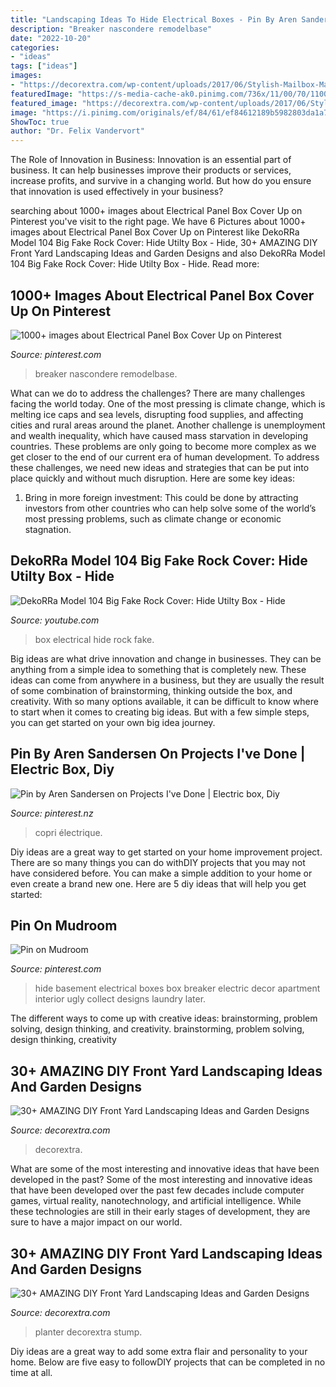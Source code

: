 ```yaml
---
title: "Landscaping Ideas To Hide Electrical Boxes - Pin By Aren Sandersen On Projects I&#039;ve Done"
description: "Breaker nascondere remodelbase"
date: "2022-10-20"
categories:
- "ideas"
tags: ["ideas"]
images:
- "https://decorextra.com/wp-content/uploads/2017/06/Stylish-Mailbox-Makeover-Front-Yard-Landscaping-Ideas-and-projects.jpg"
featuredImage: "https://s-media-cache-ak0.pinimg.com/736x/11/00/70/110070ffac688012a7dec11c0aaea3ac.jpg"
featured_image: "https://decorextra.com/wp-content/uploads/2017/06/Stylish-Mailbox-Makeover-Front-Yard-Landscaping-Ideas-and-projects.jpg"
image: "https://i.pinimg.com/originals/ef/84/61/ef84612189b5982803da1a775e6130f1.jpg"
ShowToc: true
author: "Dr. Felix Vandervort"
---
```



The Role of Innovation in Business:
Innovation is an essential part of business. It can help businesses improve their products or services, increase profits, and survive in a changing world. But how do you ensure that innovation is used effectively in your business?

	

		
searching about 1000+ images about Electrical Panel Box Cover Up on Pinterest you've visit to the right page. We have 6 Pictures about 1000+ images about Electrical Panel Box Cover Up on Pinterest like DekoRRa Model 104 Big Fake Rock Cover: Hide Utilty Box - Hide, 30+ AMAZING DIY Front Yard Landscaping Ideas and Garden Designs and also DekoRRa Model 104 Big Fake Rock Cover: Hide Utilty Box - Hide. Read more:
		
    
## 1000+ Images About Electrical Panel Box Cover Up On Pinterest

<img loading=lazy src="https://s-media-cache-ak0.pinimg.com/736x/11/00/70/110070ffac688012a7dec11c0aaea3ac.jpg" onerror="this.onerror=null;this.src='https://tse1.mm.bing.net/th?id=OIP.2LFgjBz6k3zDPwP4-WcbSgHaJ3&amp;pid=15.1';" alt="1000+ images about Electrical Panel Box Cover Up on Pinterest">

_Source: pinterest.com_

>breaker nascondere remodelbase. 

	

What can we do to address the challenges?
There are many challenges facing the world today. One of the most pressing is climate change, which is melting ice caps and sea levels, disrupting food supplies, and affecting cities and rural areas around the planet. Another challenge is unemployment and wealth inequality, which have caused mass starvation in developing countries. 
These problems are only going to become more complex as we get closer to the end of our current era of human development. To address these challenges, we need new ideas and strategies that can be put into place quickly and without much disruption. Here are some key ideas: 

1) Bring in more foreign investment: This could be done by attracting investors from other countries who can help solve some of the world’s most pressing problems, such as climate change or economic stagnation.

    
## DekoRRa Model 104 Big Fake Rock Cover: Hide Utilty Box - Hide

<img loading=lazy src="https://i.ytimg.com/vi/2_Ke0PaknD0/maxresdefault.jpg" onerror="this.onerror=null;this.src='https://tse3.mm.bing.net/th?id=OIP.2BszGe_fqI2_Wf1aAoa3pAHaEK&amp;pid=15.1';" alt="DekoRRa Model 104 Big Fake Rock Cover: Hide Utilty Box - Hide">

_Source: youtube.com_

>box electrical hide rock fake. 

	

Big ideas are what drive innovation and change in businesses. They can be anything from a simple idea to something that is completely new. These ideas can come from anywhere in a business, but they are usually the result of some combination of brainstorming, thinking outside the box, and creativity. With so many options available, it can be difficult to know where to start when it comes to creating big ideas. But with a few simple steps, you can get started on your own big idea journey.

    
## Pin By Aren Sandersen On Projects I&#039;ve Done | Electric Box, Diy

<img loading=lazy src="https://i.pinimg.com/originals/ef/84/61/ef84612189b5982803da1a775e6130f1.jpg" onerror="this.onerror=null;this.src='https://tse2.mm.bing.net/th?id=OIP.rTbV_5LqHnVlGHfZzxF_zAHaJ4&amp;pid=15.1';" alt="Pin by Aren Sandersen on Projects I&#039;ve Done | Electric box, Diy">

_Source: pinterest.nz_

>copri électrique. 

	

Diy ideas are a great way to get started on your home improvement project. There are so many things you can do withDIY projects that you may not have considered before. You can make a simple addition to your home or even create a brand new one. Here are 5 diy ideas that will help you get started:

    
## Pin On Mudroom

<img loading=lazy src="https://i.pinimg.com/736x/6e/ba/0d/6eba0d2c8cad5713e2a52486a15ad4a8--basement-gym-basement-laundry.jpg" onerror="this.onerror=null;this.src='https://tse1.mm.bing.net/th?id=OIP.pBPz-7yDUTX8t5VoLEBAXQHaJ4&amp;pid=15.1';" alt="Pin on Mudroom">

_Source: pinterest.com_

>hide basement electrical boxes box breaker electric decor apartment interior ugly collect designs laundry later. 

	

The different ways to come up with creative ideas: brainstorming, problem solving, design thinking, and creativity.
brainstorming, problem solving, design thinking, creativity

    
## 30+ AMAZING DIY Front Yard Landscaping Ideas And Garden Designs

<img loading=lazy src="https://decorextra.com/wp-content/uploads/2017/06/Stylish-Mailbox-Makeover-Front-Yard-Landscaping-Ideas-and-projects.jpg" onerror="this.onerror=null;this.src='https://tse1.mm.bing.net/th?id=OIP.OF8JRkYdwN7xpWZq7TyRlQHaLP&amp;pid=15.1';" alt="30+ AMAZING DIY Front Yard Landscaping Ideas and Garden Designs">

_Source: decorextra.com_

>decorextra. 

	

What are some of the most interesting and innovative ideas that have been developed in the past?
Some of the most interesting and innovative ideas that have been developed over the past few decades include computer games, virtual reality, nanotechnology, and artificial intelligence. While these technologies are still in their early stages of development, they are sure to have a major impact on our world.

    
## 30+ AMAZING DIY Front Yard Landscaping Ideas And Garden Designs

<img loading=lazy src="https://decorextra.com/wp-content/uploads/2017/06/Beautiful-Landscaping-Front-Yard-Landscaping-Ideas-and-projects.jpg" onerror="this.onerror=null;this.src='https://tse3.mm.bing.net/th?id=OIP.w6qVqn4k2tcCK6XJJGt72gHaLG&amp;pid=15.1';" alt="30+ AMAZING DIY Front Yard Landscaping Ideas and Garden Designs">

_Source: decorextra.com_

>planter decorextra stump. 

	

Diy ideas are a great way to add some extra flair and personality to your home. Below are five easy to followDIY projects that can be completed in no time at all.

